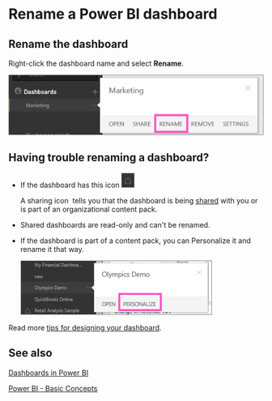 ﻿<properties
   pageTitle="Rename a Power BI dashboard"
   description="Rename a Power BI dashboard."
   services="powerbi"
   documentationCenter=""
   authors="mihart"
   manager="mblythe"
   editor=""
   tags=""
   qualityFocus="no"
   qualityDate=""/>

<tags
   ms.service="powerbi"
   ms.devlang="NA"
   ms.topic="article"
   ms.tgt_pltfrm="NA"
   ms.workload="powerbi"
   ms.date="02/23/2016"
   ms.author="mihart"/>
# Rename a Power BI dashboard

## Rename the dashboard

Right-click the dashboard name and select **Rename**.

![](media/powerbi-service-rename-a-dashboard/rename_dataset_new.png)

## Having trouble renaming a dashboard?

-   If the dashboard has this icon ![](media/powerbi-service-rename-a-dashboard/PBI_SharedWithYouIcon.png)

    A sharing icon  tells you that the dashboard is being [shared](powerbi-service-share-unshare-dashboard.md) with you or is part of an organizational content pack.  

-   Shared dashboards are read-only and can't be renamed. 

-   If the dashboard is part of a content pack, you can Personalize it and rename it that way.

    ![](media/powerbi-service-rename-a-dashboard/PBI_DashPersonalize.png)

Read more [tips for designing your dashboard](powerbi-service-tips-for-designing-a-great-dashboard.md).

## See also

[Dashboards in Power BI](powerbi-service-dashboards.md)

[Power BI - Basic Concepts](powerbi-service-basic-concepts.md)
